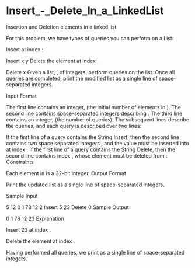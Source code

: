 # Insert_-_Delete_In_a_LinkedList
Insertion and Deletion elements in a linked list


For this problem, we have  types of queries you can perform on a List:

Insert  at index :

Insert
x y
Delete the element at index :

Delete
x
Given a list, , of  integers, perform  queries on the list. Once all queries are completed, print the modified list as a single line of space-separated integers.

Input Format

The first line contains an integer,  (the initial number of elements in ).
The second line contains  space-separated integers describing .
The third line contains an integer,  (the number of queries).
The  subsequent lines describe the queries, and each query is described over two lines:

If the first line of a query contains the String Insert, then the second line contains two space separated integers , and the value  must be inserted into  at index .
If the first line of a query contains the String Delete, then the second line contains index , whose element must be deleted from .
Constraints



Each element in is a 32-bit integer.
Output Format

Print the updated list  as a single line of space-separated integers.

Sample Input

5
12 0 1 78 12
2
Insert
5 23
Delete
0
Sample Output

0 1 78 12 23
Explanation


 Insert 23 at index .

 Delete the element at index .

Having performed all  queries, we print  as a single line of space-separated integers.
